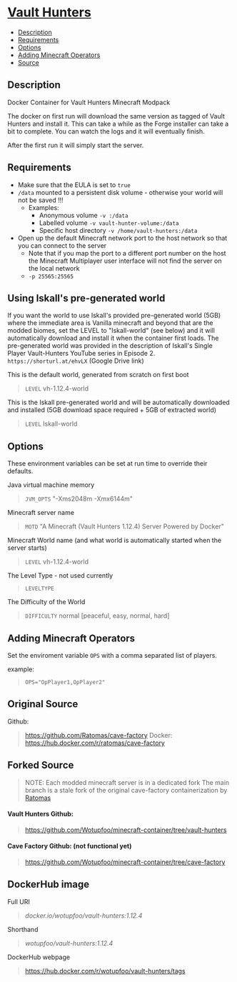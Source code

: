 # [Vault Hunters]([https://vaulthunters.gg](https://www.curseforge.com/minecraft/modpacks/vault-hunters-official-modpack))
<!-- MarkdownTOC autolink="true" indent="  " markdown_preview="github" -->

- [Description](#description)
- [Requirements](#requirements)
- [Options](#options)
- [Adding Minecraft Operators](#adding-minecraft-operators)
- [Source](#source)

<!-- /MarkdownTOC -->

## Description


Docker Container for Vault Hunters Minecraft Modpack

The docker on first run will download the same version as tagged of Vault Hunters and install it.  This can take a while as the Forge installer can take a bit to complete.  You can watch the logs and it will eventually finish.

After the first run it will simply start the server.

## Requirements

- Make sure that the EULA  is set to `true`
- `/data` mounted to a persistent disk volume - otherwise your world will not be saved !!!
    - Examples:
        - Anonymous volume `-v :/data`
        - Labelled volume `-v vault-hunter-volume:/data`
        - Specific host directory `-v /home/vault-hunters:/data`
- Open up the default Minecraft network port to the host network so that you can connect to the server
    - Note that if you map the port to a different port number on the host the Minecraft Multiplayer user interface will not find the server on the local network
    - `-p 25565:25565`

## Using Iskall's pre-generated world
If you want the world to use Iskall's provided pre-generated world (5GB) where the immediate area is Vanilla minecraft and beyond that are the modded biomes, set the LEVEL to "Iskall-world" (see below) and it will automatically download and install it when the container first loads.
The pre-generated world was provided in the description of Iskall's Single Player Vault-Hunters YouTube series in Episode 2. `https://shorturl.at/ehvLX` (Google Drive link)

This is the default world, generated from scratch on first boot
> `LEVEL` vh-1.12.4-world

This is the Iskall pre-generated world and will be automatically downloaded and installed (5GB download space required + 5GB of extracted world)
> `LEVEL` Iskall-world

## Options

These environment variables can be set at run time to override their defaults.

Java virtual machine memory
> `JVM_OPTS` "-Xms2048m -Xmx6144m"

Minecraft server name
> `MOTD` "A Minecraft (Vault Hunters 1.12.4) Server Powered by Docker"

Minecraft World name (and what world is automatically started when the server starts)
> `LEVEL` vh-1.12.4-world

The Level Type - not used currently
> `LEVELTYPE`

The Difficulty of the World
> `DIFFICULTY` normal     [peaceful, easy, normal, hard]

## Adding Minecraft Operators

Set the enviroment variable `OPS` with a comma separated list of players.

example:
> `OPS="OpPlayer1,OpPlayer2"`

## Original Source
Github:
> https://github.com/Ratomas/cave-factory
Docker:
> https://hub.docker.com/r/ratomas/cave-factory

## Forked Source
> NOTE: Each modded minecraft server is in a dedicated fork
The main branch is a stale fork of the original cave-factory containerization by [Ratomas](https://github.com/Ratomas)

#### Vault Hunters Github:
> https://github.com/Wotupfoo/minecraft-container/tree/vault-hunters

#### Cave Factory Github: (not functional yet)
> https://github.com/Wotupfoo/minecraft-container/tree/cave-factory

## DockerHub image
Full URI
> *docker.io/wotupfoo/vault-hunters:1.12.4* 

Shorthand
> *wotupfoo/vault-hunters:1.12.4*

DockerHub webpage
> https://hub.docker.com/r/wotupfoo/vault-hunters/tags

